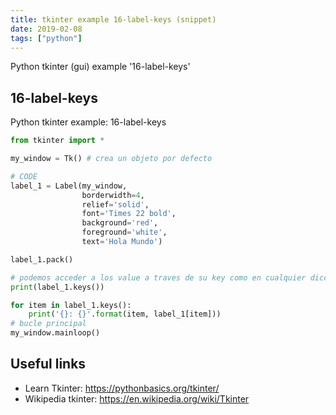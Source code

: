 ```yaml
---
title: tkinter example 16-label-keys (snippet)
date: 2019-02-08
tags: ["python"]
---
```

Python tkinter (gui) example '16-label-keys'


## 16-label-keys

Python tkinter example: 16-label-keys

```python
from tkinter import *

my_window = Tk() # crea un objeto por defecto

# CODE
label_1 = Label(my_window,
                borderwidth=4,
                relief='solid',
                font='Times 22 bold',
                background='red',
                foreground='white',
                text='Hola Mundo')

label_1.pack()

# podemos acceder a los value a traves de su key como en cualquier diccionario
print(label_1.keys())

for item in label_1.keys():
    print('{}: {}'.format(item, label_1[item]))
# bucle principal
my_window.mainloop()

```

## Useful links

- Learn Tkinter: https://pythonbasics.org/tkinter/
- Wikipedia tkinter: https://en.wikipedia.org/wiki/Tkinter

